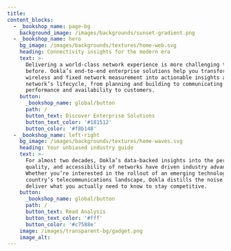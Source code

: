 ```yaml
---
title:
content_blocks:
  - _bookshop_name: page-bg
    background_image: /images/backgrounds/sunset-gradient.png
  - _bookshop_name: hero
    bg_image: /images/backgrounds/textures/home-web.svg
    heading: Connectivity insights for the modern era
    text: >-
      Delivering a world-class network experience is more challenging than ever
      before. Ookla’s end-to-end enterprise solutions help you transform
      wireless and fixed network measurement into actionable insights across a
      network’s lifecycle, from planning and building to communicating
      performance and availability to customers.
    button:
      _bookshop_name: global/button
      path: /
      button_text: Discover Enterprise Solutions
      button_text_color: '#181512'
      button_color: '#f8b148'
  - _bookshop_name: left-right
    bg_image: /images/backgrounds/textures/home-waves.svg
    heading: Your unbiased industry guide
    text: >-
      For almost two decades, Ookla’s data-backed insights into the performance,
      quality, and accessibility of networks have driven industry advancement.
      Whether you’re interested in the rollout of an emerging technology or a
      country’s telecommunications landscape, Ookla distills the noise to
      deliver what you actually need to know to stay competitive.
    button:
      _bookshop_name: global/button
      path: /
      button_text: Read Analysis
      button_text_color: '#fff'
      button_color: '#c7588e'
    image: /images/transparent-bg/gadget.png
    image_alt:
---
```

